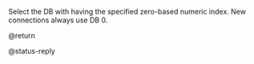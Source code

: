 Select the DB with having the specified zero-based numeric index. New
connections always use DB 0.

@return

@status-reply

